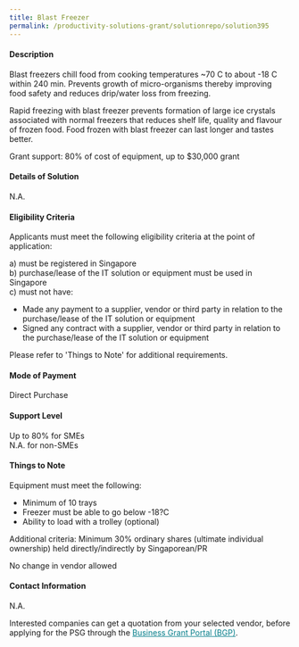 ```yaml
---
title: Blast Freezer
permalink: /productivity-solutions-grant/solutionrepo/solution395
---
```


#### Description

Blast freezers chill food from cooking temperatures ~70 C to about -18 C within 240 min. Prevents growth of micro-organisms thereby improving food safety and reduces drip/water loss from freezing. 

Rapid freezing with blast freezer prevents formation of large ice crystals associated with normal freezers that reduces shelf life, quality and flavour of frozen food. Food frozen with blast freezer can last longer and tastes better. 

Grant support: 80% of cost of equipment, up to $30,000 grant


#### Details of Solution

N.A.

#### Eligibility Criteria

Applicants must meet the following eligibility criteria at the point of application:

a) must be registered in Singapore <br>
b) purchase/lease of the IT solution or equipment must be used in Singapore <br>
c) must not have:
- Made any payment to a supplier, vendor or third party in relation to the purchase/lease of the IT solution or equipment
- Signed any contract with a supplier, vendor or third party in relation to the purchase/lease of the IT solution or equipment

Please refer to 'Things to Note' for additional requirements.

#### Mode of Payment
Direct Purchase

#### Support Level
Up to 80% for SMEs <br>
N.A. for non-SMEs

#### Things to Note
Equipment must meet the following:
- Minimum of 10 trays 
- Freezer must be able to go below -18?C
- Ability to load with a trolley (optional)

Additional criteria: Minimum 30% ordinary shares (ultimate individual ownership) held directly/indirectly by Singaporean/PR

No change in vendor allowed

#### Contact Information
N.A.

Interested companies can get a quotation from your selected vendor, before applying for the PSG through the <a target='_blank' style='color:#037e8a' href='https://www.businessgrants.gov.sg/'>Business Grant Portal (BGP)</a>.
